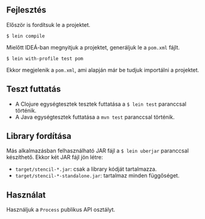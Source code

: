 ## Fejlesztés

Először is fordítsuk le a projektet.

`$ lein compile`

Mielőtt IDEÁ-ban megnyitjuk a projektet, generáljuk le a `pom.xml` fájlt.

`$ lein with-profile test pom`

Ekkor megjelenik a `pom.xml`, ami alapján már be tudjuk importálni a projektet.

## Teszt futtatás

- A Clojure egységtesztek tesztek futtatása a `$ lein test` paranccsal történik.
- A Java egységtesztek futtatása a `mvn test` paranccsal történik.

## Library fordítása

Más alkalmazásban felhasználható JAR fájl a `$ lein uberjar` paranccsal készíthető. Ekkor két JAR fájl jön létre:

- `target/stencil-*.jar`: csak a library kódját tartalmazza.
- `target/stencil-*-standalone.jar`: tartalmaz minden függőséget.

## Használat

Használjuk a `Process` publikus API osztályt.